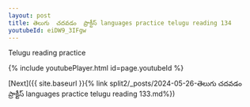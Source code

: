```yaml
---
layout: post
title: తెలుగు  చదవడం  ప్రాక్టీస్ languages practice telugu reading 134
youtubeId: eiDW9_3IFgw
---
```

 
 
Telugu reading practice
 
 
 
 
 


{% include youtubePlayer.html id=page.youtubeId %}
 
[Next]({{ site.baseurl }}{% link  split2/_posts/2024-05-26-తెలుగు  చదవడం  ప్రాక్టీస్ languages practice telugu reading 133.md%})
 
